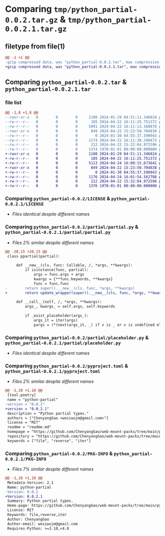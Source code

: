# Comparing `tmp/python_partial-0.0.2.tar.gz` & `tmp/python_partial-0.0.2.1.tar.gz`

## filetype from file(1)

```diff
@@ -1 +1 @@
-gzip compressed data, was "python_partial-0.0.2.tar", max compression
+gzip compressed data, was "python_partial-0.0.2.1.tar", max compression
```

## Comparing `python_partial-0.0.2.tar` & `python_partial-0.0.2.1.tar`

### file list

```diff
@@ -1,8 +1,8 @@
--rwxr-xr-x   0        0        0     1100 2024-01-29 04:51:11.346824 python_partial-0.0.2/LICENSE
--rw-r--r--   0        0        0      185 2024-04-22 16:11:25.751372 python_partial-0.0.2/partial/__init__.py
--rw-r--r--   0        0        0     5091 2024-04-22 16:11:13.168870 python_partial-0.0.2/partial/partial.py
--rwxr-xr-x   0        0        0      849 2024-04-22 15:23:50.704838 python_partial-0.0.2/partial/placeholder.py
--rw-r--r--   0        0        0        0 2024-01-30 04:55:37.590943 python_partial-0.0.2/partial/py.typed
--rw-r--r--   0        0        0     1174 2024-04-22 16:11:38.290473 python_partial-0.0.2/pyproject.toml
--rw-r--r--   0        0        0      212 2024-04-22 15:32:04.972596 python_partial-0.0.2/readme.md
--rw-r--r--   0        0        0     1374 1970-01-01 00:00:00.000000 python_partial-0.0.2/PKG-INFO
+-rwxr-xr-x   0        0        0     1100 2024-01-29 04:51:11.346824 python_partial-0.0.2.1/LICENSE
+-rw-r--r--   0        0        0      185 2024-04-22 16:11:25.751372 python_partial-0.0.2.1/partial/__init__.py
+-rw-r--r--   0        0        0     5113 2024-04-24 16:00:15.673641 python_partial-0.0.2.1/partial/partial.py
+-rwxr-xr-x   0        0        0      849 2024-04-22 15:23:50.704838 python_partial-0.0.2.1/partial/placeholder.py
+-rw-r--r--   0        0        0        0 2024-01-30 04:55:37.590943 python_partial-0.0.2.1/partial/py.typed
+-rw-r--r--   0        0        0     1176 2024-04-24 16:01:54.562788 python_partial-0.0.2.1/pyproject.toml
+-rw-r--r--   0        0        0      212 2024-04-22 15:32:04.972596 python_partial-0.0.2.1/readme.md
+-rw-r--r--   0        0        0     1376 1970-01-01 00:00:00.000000 python_partial-0.0.2.1/PKG-INFO
```

### Comparing `python_partial-0.0.2/LICENSE` & `python_partial-0.0.2.1/LICENSE`

 * *Files identical despite different names*

### Comparing `python_partial-0.0.2/partial/partial.py` & `python_partial-0.0.2.1/partial/partial.py`

 * *Files 2% similar despite different names*

```diff
@@ -20,15 +20,15 @@
 class ppartial(partial):
 
     def __new__(cls, func: Callable, /, *args, **kwargs):
         if isinstance(func, partial):
             args = func.args + args
             kwargs = {**func.keywords, **kwargs}
             func = func.func
-        return super().__new__(cls, func, *args, **kwargs)
+        return update_wrapper(super().__new__(cls, func, *args, **kwargs), func)
 
     def __call__(self, /, *args, **kwargs):
         args_, kwargs_ = self.args, self.keywords
 
         if _exist_placeholder(args_):
             args_it = iter(args)
             pargs = (*(next(args_it, _) if v is _ or v is undefined else v for v in args_), *args_it)
```

### Comparing `python_partial-0.0.2/partial/placeholder.py` & `python_partial-0.0.2.1/partial/placeholder.py`

 * *Files identical despite different names*

### Comparing `python_partial-0.0.2/pyproject.toml` & `python_partial-0.0.2.1/pyproject.toml`

 * *Files 2% similar despite different names*

```diff
@@ -1,10 +1,10 @@
 [tool.poetry]
 name = "python-partial"
-version = "0.0.2"
+version = "0.0.2.1"
 description = "Python partial types."
 authors = ["ChenyangGao <wosiwujm@gmail.com>"]
 license = "MIT"
 readme = "readme.md"
 homepage = "https://github.com/ChenyangGao/web-mount-packs/tree/main/python-module/python-partial"
 repository = "https://github.com/ChenyangGao/web-mount-packs/tree/main/python-module/python-partial"
 keywords = ["file", "reverse", "iter"]
```

### Comparing `python_partial-0.0.2/PKG-INFO` & `python_partial-0.0.2.1/PKG-INFO`

 * *Files 7% similar despite different names*

```diff
@@ -1,10 +1,10 @@
 Metadata-Version: 2.1
 Name: python-partial
-Version: 0.0.2
+Version: 0.0.2.1
 Summary: Python partial types.
 Home-page: https://github.com/ChenyangGao/web-mount-packs/tree/main/python-module/python-partial
 License: MIT
 Keywords: file,reverse,iter
 Author: ChenyangGao
 Author-email: wosiwujm@gmail.com
 Requires-Python: >=3.10,<4.0
```

